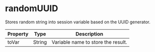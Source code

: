 ---
---
# randomUUID

Stores random string into session variable based on the UUID generator.

| Property | Type | Description |
| ------- | ------- | -------- |
| toVar | String | Variable name to store the result. |

